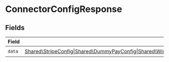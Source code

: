 # ConnectorConfigResponse


## Fields

| Field                                                                                                                                                                                                                                                                                   | Type                                                                                                                                                                                                                                                                                    | Required                                                                                                                                                                                                                                                                                | Description                                                                                                                                                                                                                                                                             |
| --------------------------------------------------------------------------------------------------------------------------------------------------------------------------------------------------------------------------------------------------------------------------------------- | --------------------------------------------------------------------------------------------------------------------------------------------------------------------------------------------------------------------------------------------------------------------------------------- | --------------------------------------------------------------------------------------------------------------------------------------------------------------------------------------------------------------------------------------------------------------------------------------- | --------------------------------------------------------------------------------------------------------------------------------------------------------------------------------------------------------------------------------------------------------------------------------------- |
| `data`                                                                                                                                                                                                                                                                                  | [Shared\StripeConfig\|Shared\DummyPayConfig\|Shared\WiseConfig\|Shared\ModulrConfig\|Shared\CurrencyCloudConfig\|Shared\BankingCircleConfig\|Shared\MangoPayConfig\|Shared\MoneycorpConfig\|Shared\AtlarConfig\|Shared\AdyenConfig\|Shared\GenericConfig](../../Models/Shared/ConnectorConfig.md) | :heavy_check_mark:                                                                                                                                                                                                                                                                      | N/A                                                                                                                                                                                                                                                                                     |